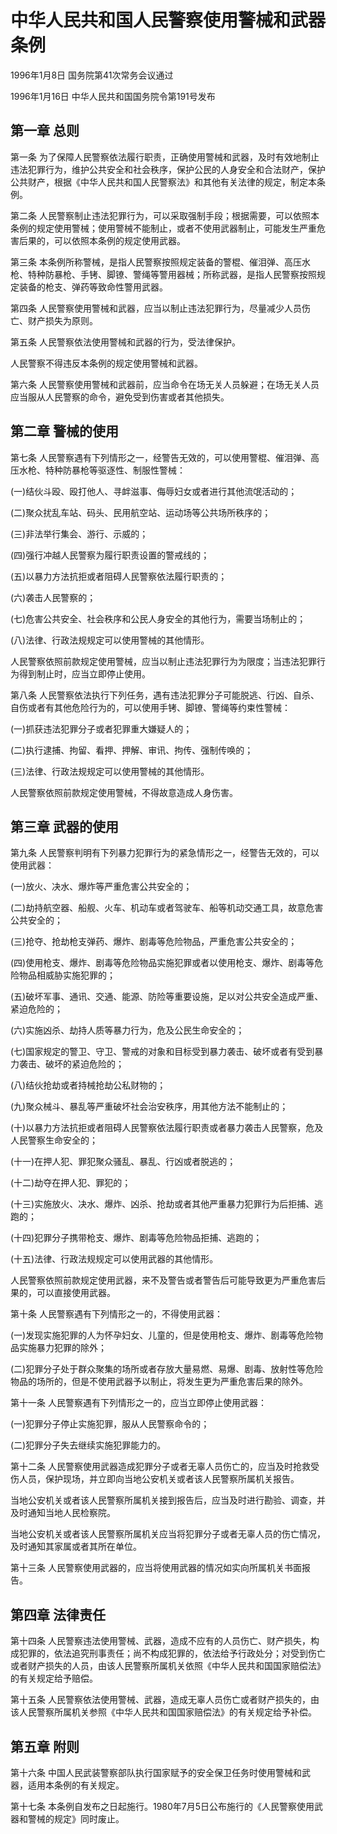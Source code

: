 # 中华人民共和国人民警察使用警械和武器条例

1996年1月8日 国务院第41次常务会议通过

1996年1月16日 中华人民共和国国务院令第191号发布　



## 第一章 总则

第一条 为了保障人民警察依法履行职责，正确使用警械和武器，及时有效地制止违法犯罪行为，维护公共安全和社会秩序，保护公民的人身安全和合法财产，保护公共财产，根据《中华人民共和国人民警察法》和其他有关法律的规定，制定本条例。

第二条 人民警察制止违法犯罪行为，可以采取强制手段；根据需要，可以依照本条例的规定使用警械；使用警械不能制止，或者不使用武器制止，可能发生严重危害后果的，可以依照本条例的规定使用武器。

第三条 本条例所称警械，是指人民警察按照规定装备的警棍、催泪弹、高压水枪、特种防暴枪、手铐、脚镣、警绳等警用器械；所称武器，是指人民警察按照规定装备的枪支、弹药等致命性警用武器。

第四条 人民警察使用警械和武器，应当以制止违法犯罪行为，尽量减少人员伤亡、财产损失为原则。

第五条 人民警察依法使用警械和武器的行为，受法律保护。

人民警察不得违反本条例的规定使用警械和武器。

第六条 人民警察使用警械和武器前，应当命令在场无关人员躲避；在场无关人员应当服从人民警察的命令，避免受到伤害或者其他损失。

## 第二章 警械的使用

第七条 人民警察遇有下列情形之一，经警告无效的，可以使用警棍、催泪弹、高压水枪、特种防暴枪等驱逐性、制服性警械：

(一)结伙斗殴、殴打他人、寻衅滋事、侮辱妇女或者进行其他流氓活动的；

(二)聚众扰乱车站、码头、民用航空站、运动场等公共场所秩序的；

(三)非法举行集会、游行、示威的；

(四)强行冲越人民警察为履行职责设置的警戒线的；

(五)以暴力方法抗拒或者阻碍人民警察依法履行职责的；

(六)袭击人民警察的；

(七)危害公共安全、社会秩序和公民人身安全的其他行为，需要当场制止的；

(八)法律、行政法规规定可以使用警械的其他情形。

人民警察依照前款规定使用警械，应当以制止违法犯罪行为为限度；当违法犯罪行为得到制止时，应当立即停止使用。

第八条 人民警察依法执行下列任务，遇有违法犯罪分子可能脱逃、行凶、自杀、自伤或者有其他危险行为的，可以使用手铐、脚镣、警绳等约束性警械：

(一)抓获违法犯罪分子或者犯罪重大嫌疑人的；

(二)执行逮捕、拘留、看押、押解、审讯、拘传、强制传唤的；

(三)法律、行政法规规定可以使用警械的其他情形。

人民警察依照前款规定使用警械，不得故意造成人身伤害。

## 第三章 武器的使用

第九条 人民警察判明有下列暴力犯罪行为的紧急情形之一，经警告无效的，可以使用武器：

(一)放火、决水、爆炸等严重危害公共安全的；

(二)劫持航空器、船舰、火车、机动车或者驾驶车、船等机动交通工具，故意危害公共安全的；

(三)抢夺、抢劫枪支弹药、爆炸、剧毒等危险物品，严重危害公共安全的；

(四)使用枪支、爆炸、剧毒等危险物品实施犯罪或者以使用枪支、爆炸、剧毒等危险物品相威胁实施犯罪的；

(五)破坏军事、通讯、交通、能源、防险等重要设施，足以对公共安全造成严重、紧迫危险的；

(六)实施凶杀、劫持人质等暴力行为，危及公民生命安全的；

(七)国家规定的警卫、守卫、警戒的对象和目标受到暴力袭击、破坏或者有受到暴力袭击、破坏的紧迫危险的；

(八)结伙抢劫或者持械抢劫公私财物的；

(九)聚众械斗、暴乱等严重破坏社会治安秩序，用其他方法不能制止的；

(十)以暴力方法抗拒或者阻碍人民警察依法履行职责或者暴力袭击人民警察，危及人民警察生命安全的；

(十一)在押人犯、罪犯聚众骚乱、暴乱、行凶或者脱逃的；

(十二)劫夺在押人犯、罪犯的；

(十三)实施放火、决水、爆炸、凶杀、抢劫或者其他严重暴力犯罪行为后拒捕、逃跑的；

(十四)犯罪分子携带枪支、爆炸、剧毒等危险物品拒捕、逃跑的；

(十五)法律、行政法规规定可以使用武器的其他情形。

人民警察依照前款规定使用武器，来不及警告或者警告后可能导致更为严重危害后果的，可以直接使用武器。

第十条 人民警察遇有下列情形之一的，不得使用武器：

(一)发现实施犯罪的人为怀孕妇女、儿童的，但是使用枪支、爆炸、剧毒等危险物品实施暴力犯罪的除外；

(二)犯罪分子处于群众聚集的场所或者存放大量易燃、易爆、剧毒、放射性等危险物品的场所的，但是不使用武器予以制止，将发生更为严重危害后果的除外。

第十一条 人民警察遇有下列情形之一的，应当立即停止使用武器：

(一)犯罪分子停止实施犯罪，服从人民警察命令的；

(二)犯罪分子失去继续实施犯罪能力的。

第十二条 人民警察使用武器造成犯罪分子或者无辜人员伤亡的，应当及时抢救受伤人员，保护现场，并立即向当地公安机关或者该人民警察所属机关报告。

当地公安机关或者该人民警察所属机关接到报告后，应当及时进行勘验、调查，并及时通知当地人民检察院。

当地公安机关或者该人民警察所属机关应当将犯罪分子或者无辜人员的伤亡情况，及时通知其家属或者其所在单位。

第十三条 人民警察使用武器的，应当将使用武器的情况如实向所属机关书面报告。

## 第四章 法律责任

第十四条 人民警察违法使用警械、武器，造成不应有的人员伤亡、财产损失，构成犯罪的，依法追究刑事责任；尚不构成犯罪的，依法给予行政处分；对受到伤亡或者财产损失的人员，由该人民警察所属机关依照《中华人民共和国国家赔偿法》的有关规定给予赔偿。

第十五条 人民警察依法使用警械、武器，造成无辜人员伤亡或者财产损失的，由该人民警察所属机关参照《中华人民共和国国家赔偿法》的有关规定给予补偿。

## 第五章 附则

第十六条 中国人民武装警察部队执行国家赋予的安全保卫任务时使用警械和武器，适用本条例的有关规定。

第十七条 本条例自发布之日起施行。1980年7月5日公布施行的《人民警察使用武器和警械的规定》同时废止。